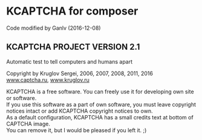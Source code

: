 # KCAPTCHA for composer

Code modified by Ganlv (2016-12-08)

## KCAPTCHA PROJECT VERSION 2.1

Automatic test to tell computers and humans apart

Copyright by Kruglov Sergei, 2006, 2007, 2008, 2011, 2016  
www.captcha.ru, www.kruglov.ru

KCAPTCHA is a free software. You can freely use it for developing own site or software.  
If you use this software as a part of own software, you must leave copyright notices intact or add KCAPTCHA copyright notices to own.  
As a default configuration, KCAPTCHA has a small credits text at bottom of CAPTCHA image.  
You can remove it, but I would be pleased if you left it. ;)
